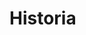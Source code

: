 <!DOCTYPE html>
<html>
<head>
    <meta charset="UTF-8" />
    
</head>
<body>

<h1>Historia</h1>
<p> </p>

</body>
</html>